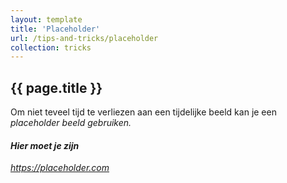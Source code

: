 ```yaml
---
layout: template
title: 'Placeholder'
url: /tips-and-tricks/placeholder
collection: tricks
---
```

## {{ page.title }}

Om niet teveel tijd te verliezen aan een tijdelijke beeld kan je een <em>placeholder<em> beeld gebruiken. 
 
<div class="highlight">
    <h4>Hier moet je zijn</h4>
    <p>
        <a target="_blank" href="https://placeholder.com">https://placeholder.com</a>
    </p>
</div>